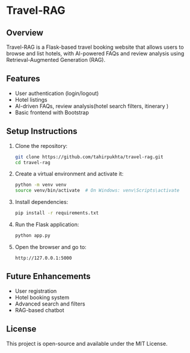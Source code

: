 # Travel-RAG

## Overview
Travel-RAG is a Flask-based travel booking website that allows users to browse and list hotels, with AI-powered FAQs and review analysis using Retrieval-Augmented Generation (RAG).

## Features
- User authentication (login/logout)
- Hotel listings
- AI-driven FAQs, review analysis(hotel search filters, itinerary )
- Basic frontend with Bootstrap

## Setup Instructions
1. Clone the repository:
   ```sh
   git clone https://github.com/tahirpukhta/travel-rag.git
   cd travel-rag
   ```

2. Create a virtual environment and activate it:
   ```sh
   python -m venv venv
   source venv/bin/activate  # On Windows: venv\Scripts\activate
   ```

3. Install dependencies:
   ```sh
   pip install -r requirements.txt
   ```

4. Run the Flask application:
   ```sh
   python app.py
   ```

5. Open the browser and go to:
   ```
   http://127.0.0.1:5000
   ```

## Future Enhancements
- User registration
- Hotel booking system
- Advanced search and filters
- RAG-based chatbot

## License
This project is open-source and available under the MIT License.

